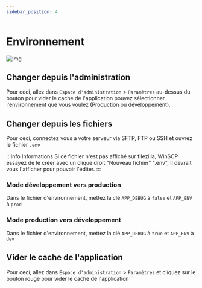 ```yaml
---
sidebar_position: 4
---
```

# Environnement
![img](https://media.discordapp.net/attachments/475073153509490689/1041000466634506320/image.png)
## Changer depuis l'administration
Pour ceci, allez dans `Espace d'administration` > `Paramètres` au-dessus du bouton pour vider le cache de l'application pouvez sélectionner l'environnement que vous voulez (Production ou développement).

## Changer depuis les fichiers
Pour ceci, connectez vous à votre serveur via SFTP, FTP ou SSH et ouvrez le fichier `.env`

:::info Informations
Si ce fichier n'est pas affiché sur filezilla, WinSCP essayez de le créer avec un clique droit "Nouveau fichier" ".env", Il devrait vous l'afficher pour pouvoir l'éditer.
:::

### Mode développement vers production
Dans le fichier d'environnement, mettez la clé `APP_DEBUG` à `false` et `APP_ENV` à `prod`
### Mode production vers développement
Dans le fichier d'environnement, mettez la clé `APP_DEBUG` à `true` et `APP_ENV` à `dev`

## Vider le cache de l'application
Pour ceci, allez dans `Espace d'administration` > `Paramètres` et cliquez sur le bouton rouge pour vider le cache de l'application
``